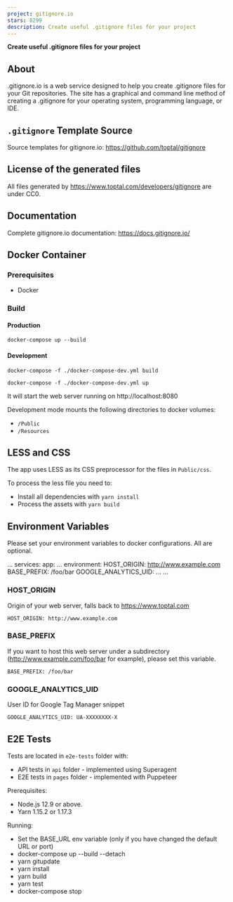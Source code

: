 ```yaml
---
project: gitignore.io
stars: 8299
description: Create useful .gitignore files for your project
---
```


  
**Create useful .gitignore files for your project**

About
-----

.gitignore.io is a web service designed to help you create .gitignore files for your Git repositories. The site has a graphical and command line method of creating a .gitignore for your operating system, programming language, or IDE.

`.gitignore` Template Source
----------------------------

Source templates for gitignore.io: https://github.com/toptal/gitignore

License of the generated files
------------------------------

All files generated by https://www.toptal.com/developers/gitignore are under CC0.

Documentation
-------------

Complete gitignore.io documentation: https://docs.gitignore.io/

Docker Container
----------------

### Prerequisites

-   Docker

### Build

#### Production

```
docker-compose up --build
```

#### Development

```
docker-compose -f ./docker-compose-dev.yml build
```

```
docker-compose -f ./docker-compose-dev.yml up
```

It will start the web server running on http://localhost:8080

Development mode mounts the following directories to docker volumes:

-   `/Public`
-   `/Resources`

LESS and CSS
------------

The app uses LESS as its CSS preprocessor for the files in `Public/css`.

To process the less file you need to:

-   Install all dependencies with `yarn install`
-   Process the assets with `yarn build`

Environment Variables
---------------------

Please set your environment variables to docker configurations. All are optional.

...
services:
  app:
    ...
    environment:
      HOST\_ORIGIN: http://www.example.com
      BASE\_PREFIX: /foo/bar
      GOOGLE\_ANALYTICS\_UID:
    ...
...

### HOST\_ORIGIN

Origin of your web server, falls back to https://www.toptal.com

```
HOST_ORIGIN: http://www.example.com
```

### BASE\_PREFIX

If you want to host this web server under a subdirectory (http://www.example.com/foo/bar for example), please set this variable.

```
BASE_PREFIX: /foo/bar
```

### GOOGLE\_ANALYTICS\_UID

User ID for Google Tag Manager snippet

```
GOOGLE_ANALYTICS_UID: UA-XXXXXXXX-X
```

E2E Tests
---------

Tests are located in `e2e-tests` folder with:

-   API tests in `api` folder - implemented using Superagent
-   E2E tests in `pages` folder - implemented with Puppeteer

Prerequisites:

-   Node.js 12.9 or above.
-   Yarn 1.15.2 or 1.17.3

Running:

-   Set the BASE\_URL env variable (only if you have changed the default URL or port)
-   docker-compose up --build --detach
-   yarn gitupdate
-   yarn install
-   yarn build
-   yarn test
-   docker-compose stop
